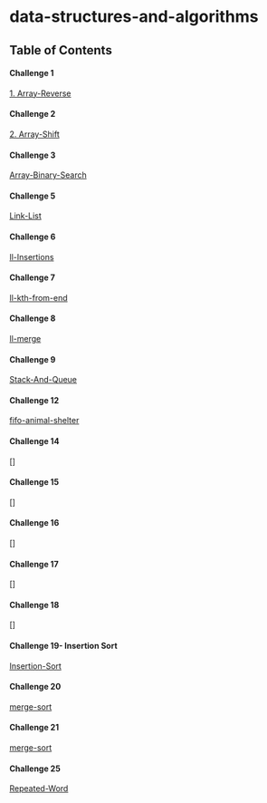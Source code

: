 # data-structures-and-algorithms
## Table of Contents
#### Challenge 1
[1. Array-Reverse](./challenges/arrayReverse)
#### Challenge 2
[2. Array-Shift](./challenges/ArrayShift)
#### Challenge 3
[Array-Binary-Search](./challenges/arrayBinarySearch)
#### Challenge 5
[Link-List](./Data-Structures/LinkList)
#### Challenge 6
[ll-Insertions](./Data-Structures/ll-Insertions)
#### Challenge 7
[ll-kth-from-end](./Data-Structures/ll-kth-from-end)
#### Challenge 8
[ll-merge](./Data-Structures/ll-merge)
#### Challenge 9
[Stack-And-Queue](./stacksAndQueues/)
#### Challenge 12
[fifo-animal-shelter](./challenges/fifoAnimalShelter)
#### Challenge 14
[]
#### Challenge 15
[]
#### Challenge 16
[]
#### Challenge 17
[]
#### Challenge 18
[]
#### Challenge 19- Insertion Sort
[Insertion-Sort](./Data-Structures/Sorting/InsertionSort)
#### Challenge 20
[merge-sort](./Data-Structures/Sorting/MergeSort)
#### Challenge 21
[merge-sort](./Data-Structures/Sorting/quicksort)
#### Challenge 25
[Repeated-Word](.challenges/repeatedWord)